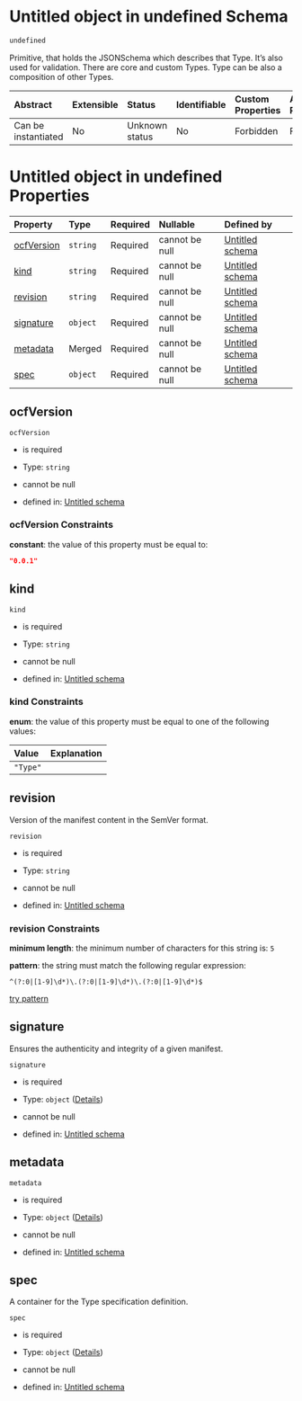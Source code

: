 # Untitled object in undefined Schema

```txt
undefined
```

Primitive, that holds the JSONSchema which describes that Type. It’s also used for validation. There are core and custom Types. Type can be also a composition of other Types.

| Abstract            | Extensible | Status         | Identifiable | Custom Properties | Additional Properties | Access Restrictions | Defined In                                                       |
| :------------------ | :--------- | :------------- | :----------- | :---------------- | :-------------------- | :------------------ | :--------------------------------------------------------------- |
| Can be instantiated | No         | Unknown status | No           | Forbidden         | Forbidden             | none                | [type.json](../../../../ocf-spec/0.0.1/schema/type.json "open original schema") |

# Untitled object in undefined Properties

| Property                  | Type     | Required | Nullable       | Defined by                                                                                        |
| :------------------------ | :------- | :------- | :------------- | :------------------------------------------------------------------------------------------------ |
| [ocfVersion](#ocfversion) | `string` | Required | cannot be null | [Untitled schema](type-properties-ocfversion.md "#/properties/ocfVersion#/properties/ocfVersion") |
| [kind](#kind)             | `string` | Required | cannot be null | [Untitled schema](type-properties-kind.md "#/properties/kind#/properties/kind")                   |
| [revision](#revision)     | `string` | Required | cannot be null | [Untitled schema](type-properties-revision.md "#/properties/revision#/properties/revision")       |
| [signature](#signature)   | `object` | Required | cannot be null | [Untitled schema](type-properties-signature.md "#/properties/signature#/properties/signature")    |
| [metadata](#metadata)     | Merged   | Required | cannot be null | [Untitled schema](type-properties-metadata.md "#/properties/metadata#/properties/metadata")       |
| [spec](#spec)             | `object` | Required | cannot be null | [Untitled schema](type-properties-spec.md "#/properties/spec#/properties/spec")                   |

## ocfVersion



`ocfVersion`

*   is required

*   Type: `string`

*   cannot be null

*   defined in: [Untitled schema](type-properties-ocfversion.md "#/properties/ocfVersion#/properties/ocfVersion")

### ocfVersion Constraints

**constant**: the value of this property must be equal to:

```json
"0.0.1"
```

## kind



`kind`

*   is required

*   Type: `string`

*   cannot be null

*   defined in: [Untitled schema](type-properties-kind.md "#/properties/kind#/properties/kind")

### kind Constraints

**enum**: the value of this property must be equal to one of the following values:

| Value    | Explanation |
| :------- | :---------- |
| `"Type"` |             |

## revision

Version of the manifest content in the SemVer format.

`revision`

*   is required

*   Type: `string`

*   cannot be null

*   defined in: [Untitled schema](type-properties-revision.md "#/properties/revision#/properties/revision")

### revision Constraints

**minimum length**: the minimum number of characters for this string is: `5`

**pattern**: the string must match the following regular expression: 

```regexp
^(?:0|[1-9]\d*)\.(?:0|[1-9]\d*)\.(?:0|[1-9]\d*)$
```

[try pattern](https://regexr.com/?expression=%5E\(%3F%3A0%7C%5B1-9%5D%5Cd\*\)%5C.\(%3F%3A0%7C%5B1-9%5D%5Cd\*\)%5C.\(%3F%3A0%7C%5B1-9%5D%5Cd\*\)%24 "try regular expression with regexr.com")

## signature

Ensures the authenticity and integrity of a given manifest.

`signature`

*   is required

*   Type: `object` ([Details](type-properties-signature.md))

*   cannot be null

*   defined in: [Untitled schema](type-properties-signature.md "#/properties/signature#/properties/signature")

## metadata



`metadata`

*   is required

*   Type: `object` ([Details](type-properties-metadata.md))

*   cannot be null

*   defined in: [Untitled schema](type-properties-metadata.md "#/properties/metadata#/properties/metadata")

## spec

A container for the Type specification definition.

`spec`

*   is required

*   Type: `object` ([Details](type-properties-spec.md))

*   cannot be null

*   defined in: [Untitled schema](type-properties-spec.md "#/properties/spec#/properties/spec")
